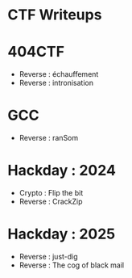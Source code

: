
# CTF Writeups

# 404CTF

- Reverse : échauffement
- Reverse : intronisation

# GCC

- Reverse : ranSom

# Hackday : 2024

- Crypto : Flip the bit 
- Reverse : CrackZip 


# Hackday : 2025

- Reverse : just-dig 
- Reverse : The cog of black mail

